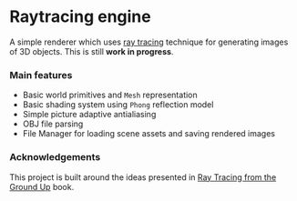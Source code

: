 # Raytracing engine
A simple renderer which uses [ray tracing](https://www.cs.unc.edu/~rademach/xroads-RT/RTarticle.html) technique for generating images of 3D objects. This is still **work in progress**.

### Main features

  + Basic world primitives and `Mesh` representation
  + Basic shading system using `Phong` reflection model
  + Simple picture adaptive antialiasing
  + OBJ file parsing
  + File Manager for loading scene assets and saving rendered images


### Acknowledgements
This project is built around the ideas presented in [Ray Tracing from the Ground Up](http://www.raytracegroundup.com/) book.
